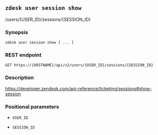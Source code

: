 ## `zdesk user session show`

/users/{USER_ID}/sessions/{SESSION_ID}

### Synopsis

    zdesk user session show [ ... ]

### REST endpoint

    GET https://{HOSTNAME}/api/v2/users/{USER_ID}/sessions/{SESSION_ID}

### Description

https://developer.zendesk.com/api-reference/ticketing/sessions#show-session

### Positional parameters

* `USER_ID`

* `SESSION_ID`

